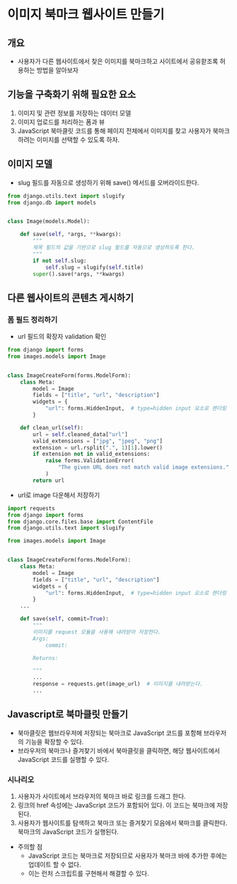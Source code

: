 # 이미지 북마크 웹사이트 만들기

## 개요
- 사용자가 다른 웹사이트에서 찾은 이미지를 북마크하고 사이트에서 공유핟조록 허용하는 방법을 알아보자

## 기능을 구축화기 위해 필요한 요소

1. 이미지 및 관련 정보를 저장하는 데이터 모델
2. 이미지 업로드를 처리하는 폼과 뷰
3. JavaScript 북마클릿 코드를 통해 페이지 전체에서 이미지를 찾고 사용자가 북마크하려는 이미지를 선택할 수 있도록 하자.

## 이미지 모델

- slug 필드를 자동으로 생성하기 위해 save() 메서드를 오버라이드한다.
```python
from django.utils.text import slugify
from django.db import models


class Image(models.Model):

    def save(self, *args, **kwargs):
        """
        제목 필드의 값을 기반으로 slug 필드를 자동으로 생성하도록 한다.
        """
        if not self.slug:
            self.slug = slugify(self.title)
        super().save(*args, **kwargs)

```

## 다른 웹사이트의 콘텐츠 게시하기

### 폼 필드 정리하기

- url 필드의 확장자 validation 확인

```python
from django import forms
from images.models import Image


class ImageCreateForm(forms.ModelForm):
    class Meta:
        model = Image
        fields = ["title", "url", "description"]
        widgets = {
            "url": forms.HiddenInput,  # type=hidden input 요소로 랜더링
        }

    def clean_url(self):
        url = self.cleaned_data["url"]
        valid_extensions = ["jpg", "jpeg", "png"]
        extension = url.rsplit(".", 1)[1].lower()
        if extension not in valid_extensions:
            raise forms.ValidationError(
                "The given URL does not match valid image extensions."
            )
        return url

```

- url로 image 다운해서 저장하기

```python
import requests
from django import forms
from django.core.files.base import ContentFile
from django.utils.text import slugify

from images.models import Image


class ImageCreateForm(forms.ModelForm):
    class Meta:
        model = Image
        fields = ["title", "url", "description"]
        widgets = {
            "url": forms.HiddenInput,  # type=hidden input 요소로 랜더링
        }
    ...

    def save(self, commit=True):
        """
        이미지를 request 모듈을 사용해 내려받아 저장한다.
        Args:
            commit:

        Returns:

        """
        ...
        response = requests.get(image_url)  # 이미지를 내려받는다.
        ...

```

## Javascript로 북마클릿 만들기

- 북마클릿은 웹브라우저에 저장되는 북마크로 JavaScript 코드를 포함해 브라우저의 기능을 확장할 수 있다.
- 브라우저의 북마크나 즐겨찾기 바에서 북마클릿을 클릭하면, 해당 웹사이트에서 JavaScript 코드를 실행할 수 있다.

### 시나리오

1. 사용자가 사이트에서 브라우저의 북마크 바로 링크를 드래그 한다.
2. 링크의 href 속성에는 JavaScript 코드가 포함되어 있다. 이 코드는 북마크에 저장된다.
3. 사용자가 웹사이트를 탐색하고 북마크 또는 즐겨찾기 모음에서 북마크를 클릭한다. 북마크의 JavaScript 코드가 실행된다.

- 주의할 점
    - JavaScript 코드는 북마크로 저장되므로 사용자가 북마크 바에 추가한 후에는 업데이트 할 수 없다. 
    - 이는 런처 스크립트를 구현해서 해결할 수 있다.

